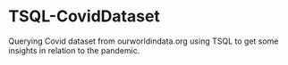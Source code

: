 # TSQL-CovidDataset
Querying Covid dataset from ourworldindata.org using TSQL to get some insights in relation to the pandemic.
